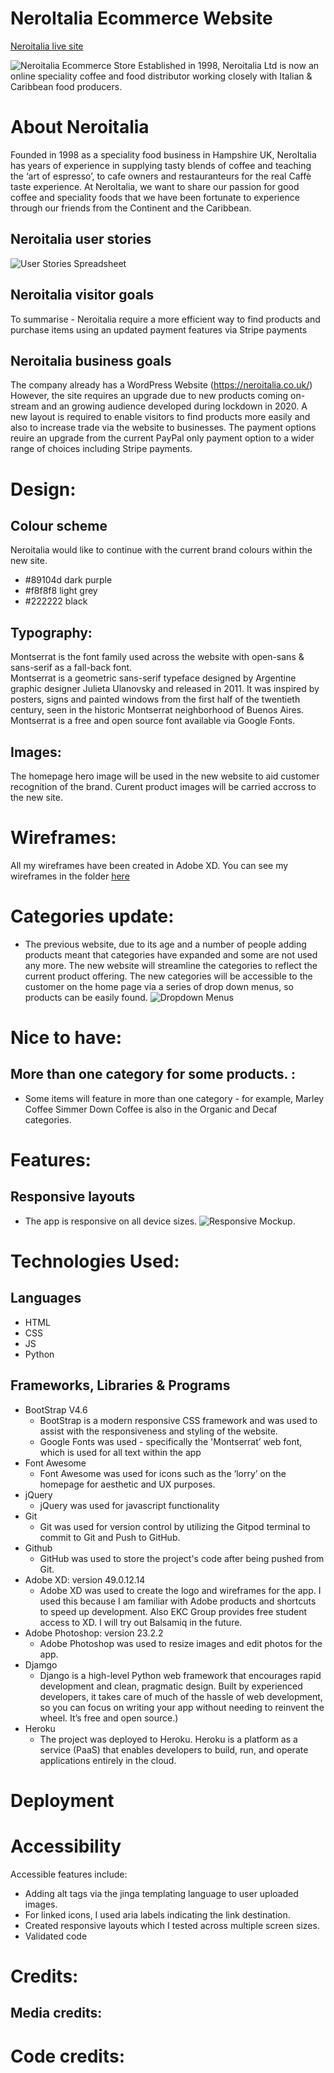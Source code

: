 # NeroItalia Ecommerce Website

[Neroitalia live site](https://)

![Neroitalia Ecommerce Store](screenshots/mockups.png)
Established in 1998, Neroitalia Ltd is now an online speciality coffee and food distributor working closely with Italian & Caribbean food producers.

# About Neroitalia
Founded in 1998 as a speciality food business in Hampshire UK, NeroItalia has years of experience in supplying tasty blends of coffee and teaching the ‘art of espresso’, to cafe owners and restauranteurs for the real Caffè taste experience. At NeroItalia, we want to share our passion for good coffee and speciality foods that we have been fortunate to experience through our friends from the Continent and the Caribbean. 

## Neroitalia user stories 
![User Stories Spreadsheet](screenshots/user-stories.png)

##  Neroitalia visitor goals 
To summarise - Neroitalia require a more efficient way to find products and purchase items using an updated payment features via Stripe payments
 
## Neroitalia business goals 
The company already has a WordPress Website (https://neroitalia.co.uk/) However, the site requires an upgrade due to new products coming on-stream and an growing audience developed during lockdown in 2020. A new layout is required to enable visitors to find products more easily and also to increase trade via the website to businesses. The payment options reuire an upgrade from the current PayPal only payment option to a wider range of choices including Stripe payments.

# Design:
## Colour scheme
Neroitalia would like to continue with the current brand colours within the new site.
- #89104d dark purple
- #f8f8f8 light grey
- #222222 black

## Typography:
Montserrat is the font family used across the website with open-sans & sans-serif as a fall-back font.   
Montserrat is a geometric sans-serif typeface designed by Argentine graphic designer Julieta Ulanovsky and released in 2011. It was inspired by posters, signs and painted windows from the first half of the twentieth century, seen in the historic Montserrat neighborhood of Buenos Aires. Montserrat is a free and open source font available via Google Fonts.
## Images:
The homepage hero image will be used in the new website to aid customer recognition of the brand. Curent product images will be carried accross to the new site.

# Wireframes:
All my wireframes have been created in Adobe XD. You can see my wireframes in the folder [here](/wireframes)

# Categories update:
- The previous website, due to its age and a number of people adding products meant that categories have expanded and some are not used any more. The new website will streamline the categories to reflect the current product offering. The new categories will be accessible to the customer on the home page via a series of drop down menus, so products can be easily found.
![Dropdown Menus](menu_drop_down.png)

# Nice to have:
## More than one category for some products. :
- Some items will feature in more than one category - for example, Marley Coffee Simmer Down Coffee is also in the Organic and Decaf categories.


# Features:
## Responsive layouts
- The app is responsive on all device sizes. 
![Responsive Mockup](screenshots/mockups.png). 


# Technologies Used:
## Languages 
- HTML
- CSS
- JS
- Python

## Frameworks, Libraries & Programs
- BootStrap V4.6
    - BootStrap is a modern responsive CSS framework and was used to assist with the responsiveness and styling of the website.
    - Google Fonts was used - specifically the 'Montserrat’ web font, which is used for all text within the app
- Font Awesome
    - Font Awesome was used for icons such as the ‘lorry’ on the homepage for aesthetic and UX purposes.
- jQuery
    - jQuery was used for javascript functionality
- Git
    - Git was used for version control by utilizing the Gitpod terminal to commit to Git and Push to GitHub.
- Github
    - GitHub was used to store the project's code after being pushed from Git.
- Adobe XD: version 49.0.12.14
    - Adobe XD was used to create the logo and wireframes for the app. I used this because I am familiar with Adobe products and shortcuts to speed up development. Also EKC Group provides free student access to XD. I will try out Balsamiq in the future. 
- Adobe Photoshop: version 23.2.2
    - Adobe Photoshop was used to resize images and edit photos for the app.
- Djamgo
    - Django is a high-level Python web framework that encourages rapid development and clean, pragmatic design. Built by experienced developers, it takes care of much of the hassle of web development, so you can focus on writing your app without needing to reinvent the wheel. It’s free and open source.)
- Heroku
    - The project was deployed to Heroku. Heroku is a platform as a service (PaaS) that enables developers to build, run, and operate applications entirely in the cloud.


# Deployment 

# Accessibility
Accessible features include:
- Adding alt tags via the jinga templating language to user uploaded images.
- For linked icons, I used aria labels indicating the link destination.
- Created responsive layouts which I tested across multiple screen sizes. 
- Validated code 

# Credits:
## Media credits:


# Code credits: